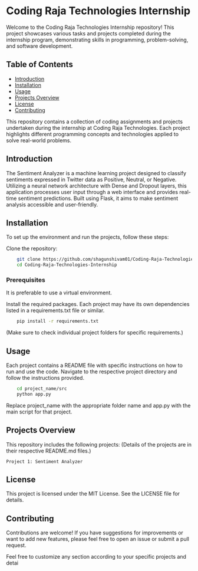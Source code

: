 # Coding Raja Technologies Internship

Welcome to the Coding Raja Technologies Internship repository! This project showcases various tasks and projects completed during the internship program, demonstrating skills in programming, problem-solving, and software development.

## Table of Contents

- [Introduction](#introduction)
- [Installation](#installation)
- [Usage](#usage)
- [Projects Overview](#projects-overview)
- [License](#license)
- [Contributing](#contributing)

This repository contains a collection of coding assignments and projects undertaken during the internship at Coding Raja Technologies. Each project highlights different programming concepts and technologies applied to solve real-world problems.

## Introduction

The Sentiment Analyzer is a machine learning project designed to classify sentiments expressed in Twitter data as Positive, Neutral, or Negative. Utilizing a neural network architecture with Dense and Dropout layers, this application processes user input through a web interface and provides real-time sentiment predictions. Built using Flask, it aims to make sentiment analysis accessible and user-friendly.

## Installation

To set up the environment and run the projects, follow these steps:

Clone the repository:

```bash
    git clone https://github.com/shagunshivam01/Coding-Raja-Technologies-Internship.git
    cd Coding-Raja-Technologies-Internship
```

### Prerequisites

It is preferable to use a virtual environment.

Install the required packages. Each project may have its own dependencies listed in a requirements.txt file or similar.

```bash
    pip install -r requirements.txt
```
(Make sure to check individual project folders for specific requirements.)

## Usage

Each project contains a README file with specific instructions on how to run and use the code. Navigate to the respective project directory and follow the instructions provided.

```bash
    cd project_name/src
    python app.py
```
Replace project_name with the appropriate folder name and app.py with the main script for that project.

## Projects Overview

This repository includes the following projects:
(Details of the projects are in their respective README.md files.)

    Project 1: Sentiment Analyzer

## License

This project is licensed under the MIT License. See the LICENSE file for details.

## Contributing

Contributions are welcome! If you have suggestions for improvements or want to add new features, please feel free to open an issue or submit a pull request.

Feel free to customize any section according to your specific projects and detai
